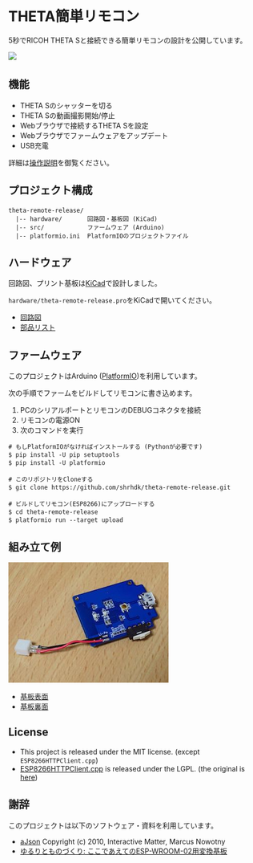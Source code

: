 # THETA簡単リモコン

5秒でRICOH THETA Sと接続できる簡単リモコンの設計を公開しています。

[![](http://img.youtube.com/vi/02DGiVLA_kg/0.jpg)](https://www.youtube.com/watch?v=02DGiVLA_kg)

## 機能

- THETA Sのシャッターを切る
- THETA Sの動画撮影開始/停止
- Webブラウザで接続するTHETA Sを設定
- Webブラウザでファームウェアをアップデート
- USB充電

詳細は[操作説明](doc/instruction-manual.md)を御覧ください。

## プロジェクト構成

```
theta-remote-release/
  |-- hardware/       回路図・基板図 (KiCad)
  |-- src/            ファームウェア (Arduino)
  |-- platformio.ini  PlatformIOのプロジェクトファイル
```

## ハードウェア

回路図、プリント基板は[KiCad](http://kicad-pcb.org/)で設計しました。

`hardware/theta-remote-release.pro`をKiCadで開いてください。

- [回路図](hardware/theta-remote-release.sch.svg)
- [部品リスト](hardware/parts.md)

## ファームウェア

このプロジェクトはArduino ([PlatformIO](http://http://platformio.org/))を利用しています。

次の手順でファームをビルドしてリモコンに書き込めます。

1. PCのシリアルポートとリモコンのDEBUGコネクタを接続
2. リモコンの電源ON
3. 次のコマンドを実行

```
# もしPlatformIOがなければインストールする (Pythonが必要です)
$ pip install -U pip setuptools     
$ pip install -U platformio

# このリポジトリをCloneする
$ git clone https://github.com/shrhdk/theta-remote-release.git

# ビルドしてリモコン(ESP8266)にアップロードする
$ cd theta-remote-release
$ platformio run --target upload
```

## 組み立て例

[![組み立て済みの写真](doc/overview_thumb.jpg)](doc/overview.jpg)

- [基板表面](doc/front.jpg)
- [基板裏面](doc/back.jpg)

## License

- This project is released under the MIT license. (except `ESP8266HTTPClient.cpp`)
- [ESP8266HTTPClient.cpp](src/ESP8266HTTPClient.cpp) is released under the LGPL. (the original is [here](https://github.com/esp8266/Arduino/blob/2.2.0/libraries/ESP8266HTTPClient/src/ESP8266HTTPClient.cpp))

## 謝辞

このプロジェクトは以下のソフトウェア・資料を利用しています。

- [aJson](https://github.com/interactive-matter/aJson) Copyright (c) 2010, Interactive Matter, Marcus Nowotny
- [ゆるりとものづくり: ここであえてのESP-WROOM-02用変換基板](http://monomake.blogspot.jp/2015/08/esp-wroom-02.html)
